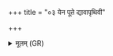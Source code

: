 +++
title = "०३ येन पूते द्यावापृथिवी"

+++
<details><summary>मूलम् (GR)</summary>

येन पूते द्यावापृथिवी  
आपः पूता अथो स्वः ।  
(…) ॥ +++(see 1cd)+++
</details>